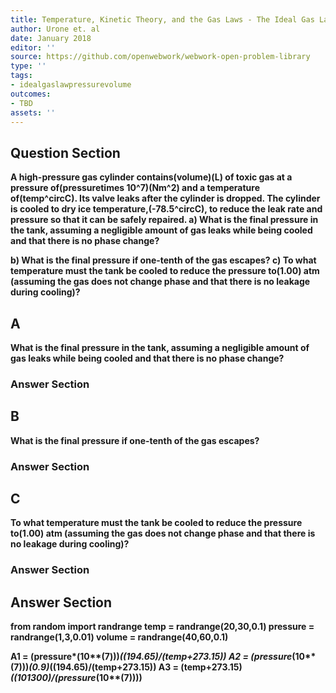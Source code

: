 ```yaml
---
title: Temperature, Kinetic Theory, and the Gas Laws - The Ideal Gas Law
author: Urone et. al
date: January 2018
editor: ''
source: https://github.com/openwebwork/webwork-open-problem-library
type: ''
tags:
- idealgaslawpressurevolume
outcomes:
- TBD
assets: ''
---
```


## Question Section 

<b>
A high-pressure gas cylinder contains(volume)(L) of toxic gas at a pressure of(pressuretimes 10^7)(Nm^2) and a temperature of(temp^circC). Its valve leaks after the cylinder is dropped. The cylinder is cooled to dry ice temperature,(-78.5^circC), to reduce the leak rate and pressure so that it can be safely repaired.
a) What is the final pressure in the tank, assuming a negligible amount of gas leaks while being cooled and that there is no phase change?
 
b) What is the final pressure if one-tenth of the gas escapes?
c) To what temperature must the tank be cooled to reduce the pressure to(1.00) atm (assuming the gas does not change phase and that there is no leakage during cooling)?
## A
What is the final pressure in the tank, assuming a negligible amount of gas leaks while being cooled and that there is no phase change?
### Answer Section
## B
What is the final pressure if one-tenth of the gas escapes?
### Answer Section
## C
To what temperature must the tank be cooled to reduce the pressure to(1.00) atm (assuming the gas does not change phase and that there is no leakage during cooling)?
### Answer Section


## Answer Section

from random import randrange
temp = randrange(20,30,0.1)
pressure = randrange(1,3,0.01)
volume = randrange(40,60,0.1)

A1 = (pressure*(10**(7)))*((194.65)/(temp+273.15))
A2 = (pressure*(10**(7)))*(0.9)*((194.65)/(temp+273.15))
A3 = (temp+273.15)*((101300)/(pressure*(10**(7))))